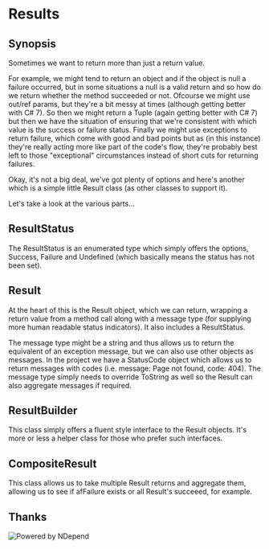 # Results

## Synopsis

Sometimes we want to return more than just a return value. 

For example, we might tend to return an object and if the object is null a failure occurred, but in some situations a null is a valid return and so how do we return whether the method succeeded or not. Ofcourse we might use out/ref params, but they're a bit messy at times (although getting better with C# 7). So then we might return a Tuple (again getting better with C# 7) but then we have the situation of ensuring that we're consistent with which value is the success or failure status. Finally we might use exceptions to return failure, which come with good and bad points but as (in this instance) they're really acting more like part of the code's flow, they're probably best left to those "exceptional" circumstances instead of short cuts for returning failures.

Okay, it's not a big deal, we've got plenty of options and here's another which is a simple little Result class (as other classes to support it).

Let's take a look at the various parts...

## ResultStatus

The ResultStatus is an enumerated type which simply offers the options, Success, Failure and Undefined (which basically means the status has not been set).

## Result

At the heart of this is the Result object, which we can return, wrapping a return value from a method call along with a message type (for supplying more human readable status indicators). It also includes a ResultStatus.

The message type might be a string and thus allows us to return the equivalent of an exception message, but we can also use other objects as messages. In the project we have a StatusCode object which allows us to return messages with codes (i.e. message: Page not found, code: 404). The message type simply needs to override ToString as well so the Result can also aggregate messages if required.

## ResultBuilder

This class simply offers a fluent style interface to the Result objects. It's more or less a helper class for those who prefer such interfaces.

## CompositeResult

This class allows us to take multiple Result returns and aggregate them, allowing us to see if afFailure exists or all Result's succeeed, for example.

## Thanks

![Powered by NDepend](http://putridparrot.com/blog/wp-content/uploads/2017/06/NDependLogo.jpg)
